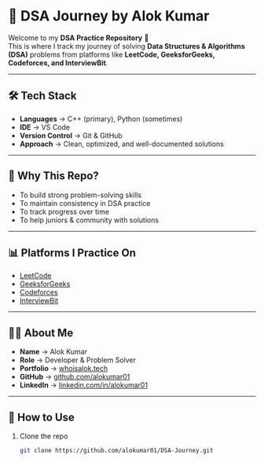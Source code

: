 # 📘 DSA Journey by Alok Kumar  

Welcome to my **DSA Practice Repository** 🚀  
This is where I track my journey of solving **Data Structures & Algorithms (DSA)** problems from platforms like **LeetCode, GeeksforGeeks, Codeforces, and InterviewBit**.  

---

## 🛠️ Tech Stack  

- **Languages** → C++ (primary), Python (sometimes)  
- **IDE** → VS Code  
- **Version Control** → Git & GitHub  
- **Approach** → Clean, optimized, and well-documented solutions  

---

## 🎯 Why This Repo?  

- To build strong problem-solving skills  
- To maintain consistency in DSA practice  
- To track progress over time  
- To help juniors & community with solutions  

---

## 📊 Platforms I Practice On  

- [LeetCode](https://leetcode.com/alokumar01)  
- [GeeksforGeeks](https://www.geeksforgeeks.org/user/alokumar01/)
- [Codeforces](https://codeforces.com/profile/alokumar01)  
- [InterviewBit](https://www.interviewbit.com/profile/alok-kumar_551/)  

---

## 👨‍💻 About Me  

- **Name** → Alok Kumar  
- **Role** → Developer & Problem Solver  
- **Portfolio** → [whoisalok.tech](https://whoisalok.tech)  
- **GitHub** → [github.com/alokumar01](https://github.com/alokumar01)  
- **LinkedIn** → [linkedin.com/in/alokumar01](https://www.linkedin.com/in/alokumar01)  

---

## 🚀 How to Use  

1. Clone the repo  
   ```bash
   git clone https://github.com/alokumar01/DSA-Journey.git
